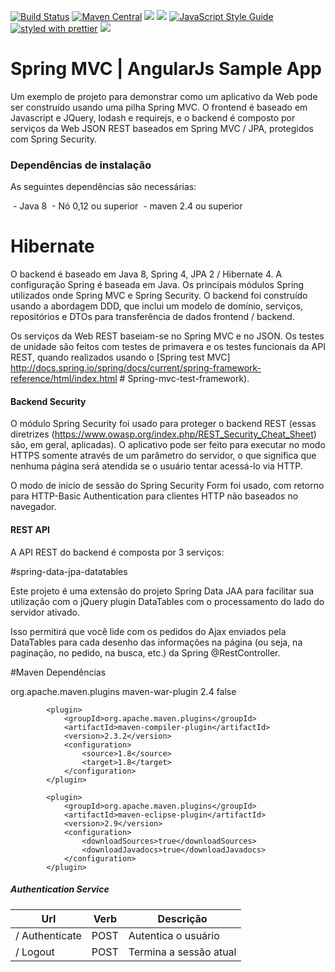 [![Build Status](https://api.travis-ci.org/darrachequesne/spring-data-jpa-datatables.svg?branch=master)](https://travis-ci.org/darrachequesne/spring-data-jpa-datatables)
[![Maven Central](https://maven-badges.herokuapp.com/maven-central/com.github.darrachequesne/spring-data-jpa-datatables/badge.svg)](https://maven-badges.herokuapp.com/maven-central/com.github.darrachequesne/spring-data-jpa-datatables)
[![](https://travis-ci.org/typicode/json-server.svg?branch=master)](https://travis-ci.org/typicode/json-server) 
[![](https://badge.fury.io/js/json-server.svg)](http://badge.fury.io/js/json-server) 
[![JavaScript Style Guide](https://img.shields.io/badge/code_style-standard-brightgreen.svg)](https://standardjs.com) 
[![styled with prettier](https://img.shields.io/badge/styled_with-prettier-ff69b4.svg)](https://github.com/prettier/prettier) 
[![](https://badges.gitter.im/Join%20Chat.svg)](https://gitter.im/typicode/json-server?utm_source=badge&utm_medium=badge&utm_campaign=pr-badge&utm_content=badge)


# Spring MVC | AngularJs Sample App #

Um exemplo de projeto para demonstrar como um aplicativo da Web pode ser construído usando uma pilha Spring MVC. O frontend é baseado em Javascript e JQuery, lodash e requirejs, e o backend é composto por serviços da Web JSON REST baseados em Spring MVC / JPA, protegidos com Spring Security. 

### Dependências de instalação ###

As seguintes dependências são necessárias:

 - Java 8
 - Nó 0,12 ou superior
 - maven 2.4 ou superior


# Hibernate

O backend é baseado em Java 8, Spring 4, JPA 2 / Hibernate 4. A configuração Spring é baseada em Java. Os principais módulos Spring utilizados onde Spring MVC e Spring Security. O backend foi construído usando a abordagem DDD, que inclui um modelo de domínio, serviços, repositórios e DTOs para transferência de dados frontend / backend.

Os serviços da Web REST baseiam-se no Spring MVC e no JSON. Os testes de unidade são feitos com testes de primavera e os testes funcionais da API REST, quando realizados usando o [Spring test MVC] http://docs.spring.io/spring/docs/current/spring-framework-reference/html/index.html # Spring-mvc-test-framework).

#### Backend Security ####

O módulo Spring Security foi usado para proteger o backend REST (essas diretrizes (https://www.owasp.org/index.php/REST_Security_Cheat_Sheet) são, em geral, aplicadas). O aplicativo pode ser feito para executar no modo HTTPS somente através de um parâmetro do servidor, o que significa que nenhuma página será atendida se o usuário tentar acessá-lo via HTTP.

O modo de início de sessão do Spring Security Form foi usado, com retorno para HTTP-Basic Authentication para clientes HTTP não baseados no navegador. 

#### REST API ####

A API REST do backend é composta por 3 serviços:


#spring-data-jpa-datatables

Este projeto é uma extensão do projeto Spring Data JAA para facilitar sua utilização com o jQuery plugin DataTables com o processamento do lado do servidor ativado.

Isso permitirá que você lide com os pedidos do Ajax enviados pela DataTables para cada desenho das informações na página (ou seja, na paginação, no pedido, na busca, etc.) da Spring @RestController.

#Maven Dependências

<plugins>
			<plugin>
				<groupId>org.apache.maven.plugins</groupId>
				<artifactId>maven-war-plugin</artifactId>
				<version>2.4</version>
				<configuration>
					<failOnMissingWebXml>false</failOnMissingWebXml>
				</configuration>
			</plugin>
		
			<plugin>
				<groupId>org.apache.maven.plugins</groupId>
				<artifactId>maven-compiler-plugin</artifactId>
				<version>2.3.2</version>
				<configuration>
					<source>1.8</source>
					<target>1.8</target>
				</configuration>
			</plugin>
			
			<plugin>
				<groupId>org.apache.maven.plugins</groupId>
				<artifactId>maven-eclipse-plugin</artifactId>
				<version>2.9</version>
				<configuration>
					<downloadSources>true</downloadSources>
					<downloadJavadocs>true</downloadJavadocs>
				</configuration>
			</plugin>
			



##### Authentication Service #####

Url | Verb | Descrição
-------------- | ------------- | -------------
/ Authenticate | POST | Autentica o usuário
/ Logout | POST | Termina a sessão atual

